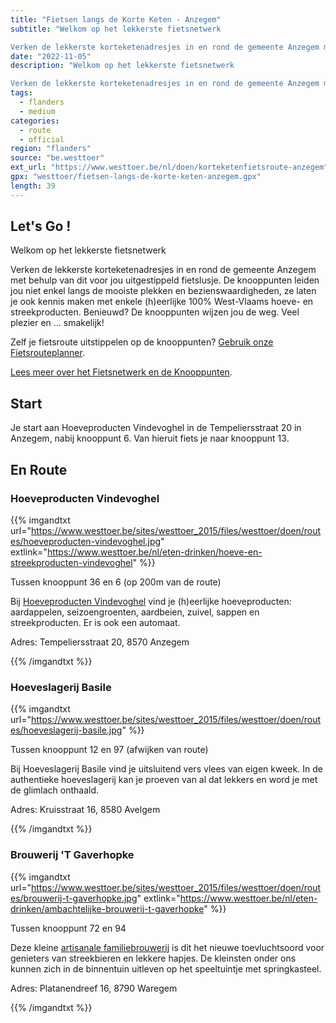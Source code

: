 ```yaml
---
title: "Fietsen langs de Korte Keten - Anzegem"
subtitle: "Welkom op het lekkerste fietsnetwerk

Verken de lekkerste korteketenadresjes in en rond de gemeente Anzegem met behulp van dit voor jou uitgestippeld fietslusje"
date: "2022-11-05"
description: "Welkom op het lekkerste fietsnetwerk

Verken de lekkerste korteketenadresjes in en rond de gemeente Anzegem met behulp van dit voor jou uitgestippeld fietslusje" 
tags:
  - flanders
  - medium
categories: 
  - route
  - official
region: "flanders"
source: "be.westtoer"
ext_url: "https://www.westtoer.be/nl/doen/korteketenfietsroute-anzegem"
gpx: "westtoer/fietsen-langs-de-korte-keten-anzegem.gpx"
length: 39
---
```


## Let's Go !

Welkom op het lekkerste fietsnetwerk

Verken de lekkerste korteketenadresjes in en rond de gemeente Anzegem met behulp van dit voor jou uitgestippeld fietslusje. De knooppunten leiden jou niet enkel langs de mooiste plekken en bezienswaardigheden, ze laten je ook kennis maken met enkele (h)eerlijke 100% West-Vlaams hoeve- en streekproducten. Benieuwd? De knooppunten wijzen jou de weg. Veel plezier en … smakelijk!

Zelf je fietsroute uitstippelen op de knooppunten? [Gebruik onze Fietsrouteplanner](http://www.westtoer.be/nl/fietsrouteplanner).

[Lees meer over het Fietsnetwerk en de Knooppunten](https://www.westtoer.be/nl/node/83280).

## Start 

Je start aan Hoeveproducten Vindevoghel in de Tempeliersstraat 20 in Anzegem, nabij knooppunt 6. Van hieruit fiets je naar knooppunt 13. 

## En Route

### Hoeveproducten Vindevoghel

{{% imgandtxt url="https://www.westtoer.be/sites/westtoer_2015/files/westtoer/doen/routes/hoeveproducten-vindevoghel.jpg" extlink="https://www.westtoer.be/nl/eten-drinken/hoeve-en-streekproducten-vindevoghel" %}}

Tussen knooppunt 36 en 6 (op 200m van de route) 

Bij [Hoeveproducten Vindevoghel](https://www.westtoer.be/nl/eten-drinken/hoeve-en-streekproducten-vindevoghel) vind je (h)eerlijke hoeveproducten: aardappelen, seizoengroenten, aardbeien, zuivel, sappen en streekproducten. Er is ook een automaat.

Adres: Tempeliersstraat 20, 8570 Anzegem

{{% /imgandtxt %}}

### Hoeveslagerij Basile

{{% imgandtxt url="https://www.westtoer.be/sites/westtoer_2015/files/westtoer/doen/routes/hoeveslagerij-basile.jpg" %}}

Tussen knooppunt 12 en 97 (afwijken van route) 

Bij Hoeveslagerij Basile vind je uitsluitend vers vlees van eigen kweek. In de authentieke hoeveslagerij kan je proeven van al dat lekkers en word je met de glimlach onthaald.

Adres: Kruisstraat 16, 8580 Avelgem

{{% /imgandtxt %}}

### Brouwerij 'T Gaverhopke

{{% imgandtxt url="https://www.westtoer.be/sites/westtoer_2015/files/westtoer/doen/routes/brouwerij-t-gaverhopke.jpg" extlink="https://www.westtoer.be/nl/eten-drinken/ambachtelijke-brouwerij-t-gaverhopke" %}}

Tussen knooppunt 72 en 94

Deze kleine [artisanale familiebrouwerij](https://www.westtoer.be/nl/eten-drinken/ambachtelijke-brouwerij-t-gaverhopke) is dit het nieuwe toevluchtsoord voor genieters van streekbieren en lekkere hapjes. De kleinsten onder ons kunnen zich in de binnentuin uitleven op het speeltuintje met springkasteel.

Adres: Platanendreef 16, 8790 Waregem

{{% /imgandtxt %}}
